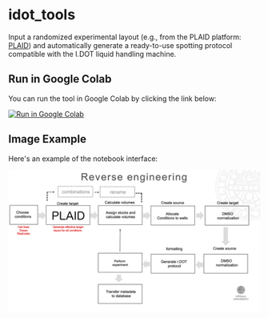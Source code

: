 # idot_tools

Input a randomized experimental layout (e.g., from the PLAID platform: [PLAID](https://plaid.pharmb.io/)) and automatically generate a ready-to-use spotting protocol compatible with the I.DOT liquid handling machine.

## Run in Google Colab

You can run the tool in Google Colab by clicking the link below:

[![Run in Google Colab](https://colab.research.google.com/assets/colab-badge.svg)](https://colab.research.google.com/drive/1QwXmhQhH71ZH_uZskOQ6VZzfE2w6TI9e?usp=sharing)

## Image Example

Here's an example of the notebook interface:

![PLAID to IDOT notebooks](https://github.com/jonrie/idot_tools/blob/main/PLAID_to_IDOT_notebooks.png)

